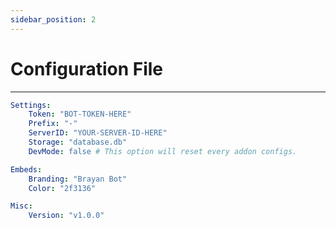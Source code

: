 ```yaml
---
sidebar_position: 2
---
```

# Configuration File
---

``` yaml title="config.yml" linenums="1"
Settings:
    Token: "BOT-TOKEN-HERE"
    Prefix: "-"
    ServerID: "YOUR-SERVER-ID-HERE"
    Storage: "database.db"
    DevMode: false # This option will reset every addon configs.

Embeds:
    Branding: "Brayan Bot"
    Color: "2f3136"

Misc:
    Version: "v1.0.0"
```